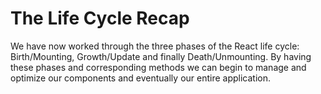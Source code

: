 # The Life Cycle Recap
We have now worked through the three phases of the React life cycle: Birth/Mounting, Growth/Update and finally Death/Unmounting. By having these phases and corresponding methods we can begin to manage and optimize our components and eventually our entire application.
